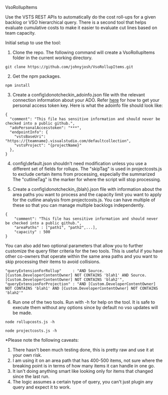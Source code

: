  VsoRollupItems

Use the VSTS REST APIs to automatically do the cost roll-ups for a given backlog or VSO hierarchical query. There is a second tool that helps evaluate cumulative costs to make it easier to evaluate cut lines based on team capacity.

Initial setup to use the tool:
1. Clone the repo. The following command will create a VsoRollupItems folder in the current working directory.
```
git clone https://github.com/johnyjosh/VsoRollupItems.git
```
2. Get the npm packages.
```
npm install
```
3. Create a config\donotcheckin_adoinfo.json file with the relevant connection information about your ADO. Refer [here](https://docs.microsoft.com/en-us/vsts/accounts/use-personal-access-tokens-to-authenticate) for how to get your personal access token key. Here is what the adoinfo file should look like:
 
```
{
  "comment": "This file has sensitive information and should never be checked into a public github.",
  "adoPersonalAccesstoken": "***",
  "endpointInfo": {
    "vstsBaseUri": "https://{teamname}.visualstudio.com/defaultcollection",
    "vstsProject": "{projectName}"
  },
}
```

4. config\default.json shouldn't need modification unless you use a different set of fields for rollups.
The "skipTag" is used in projectcosts.js to exclude certain items from processing, especially the summarized 
The "cutlineTag" is the marker for where the script will stop processing.

5. Create a config\donotcheckin_{blah}.json file with information about the area paths you want to process and the capacity limit you want to apply for the cutline analysis from projectcosts.js. You can have multiple of these so that you can manage multiple backlogs independently.
```
{
    "comment": "This file has sensitive information and should never be checked into a public github.",
    "areaPaths" : ["path1", "path2",...],
    "capacity" : 500
}
```
You can also add two optional parameters that allow you to further customize the query filter criteria for the two tools. This is useful if you have other co-owners that operate within the same area paths and you want to skip processing their items to avoid collisions.
```
"queryExtensionForRollup"     : "AND Source.[Custom.DeveloperContentOwner] NOT CONTAINS 'blah1' AND Source.[Custom.DeveloperContentOwner] NOT CONTAINS 'blah2'",
"queryExtensionForProjection" : "AND [Custom.DeveloperContentOwner] NOT CONTAINS 'blah1' AND [Custom.DeveloperContentOwner] NOT CONTAINS 'blah2'"
```

6. Run one of the two tools. Run with -h for help on the tool. It is safe to execute them without any options since by default no vso updates will be made.
```
node rollupcosts.js -h
```
```
node projectcosts.js -h
```

*Please note the following caveats:
1. There hasn't been much testing done, this is pretty raw and use it at your own risk.
2. I am using it on an area path that has 400-500 items, not sure where the breaking point is in terms of how many items it can handle in one go.
3. It isn't doing anything smart like looking only for items that changed since the last run.
4. The logic assumes a certain type of query, you can't just plugin any query and expect it to work.

